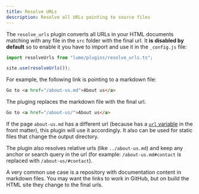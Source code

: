 ```yaml
---
title: Resolve URLs
description: Resolve all URLs pointing to source files
---
```


The `resolve_urls` plugin converts all URLs in your HTML documents matching with
any file in the `src` folder with the final url. It **is disabled by default**
so to enable it you have to import and use it in the `_config.js` file:

```js
import resolveUrls from "lume/plugins/resolve_urls.ts";

site.use(resolveUrls());
```

For example, the following link is pointing to a markdown file:

```html
Go to <a href="/about-us.md">About us</a>
```

The pluging replaces the markdown file with the final url.

```html
Go to <a href="/about-us/">About us</a>
```

If the page `about-us.md` has a different url (because has a
[`url` variable](../creating-pages/urls.md#the-url-variable) in the front
matter), this plugin will use it accordingly. It also can be used for static
files that change the output directory.

The plugin also resolves relative urls (like `../about-us.md`) and keep any
anchor or search query in the url (for example: `/about-us.md#contact` is
replaced with `/about-us/#contact`).

A very common use case is a repository with documentation content in markdown
files. You may want the links to work in GitHub, but on build the HTML site they
change to the final urls.

